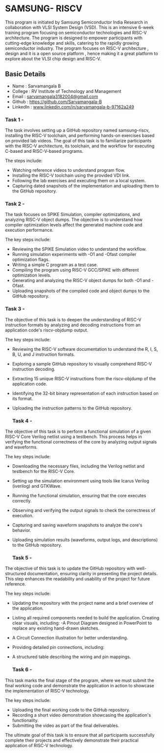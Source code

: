 # SAMSUNG- RISCV

This program is initiated by Samsung Semiconductor India Research in collaboration with VLSI System Design (VSD). This is an intensive 6-week training program focusing on semiconductor technologies and RISC-V architecture. The program is designed to empower participants with cutting-edge knowledge and skills, catering to the rapidly growing semiconductor industry. The program focuses on RISC-V architecture , design and it is a open source platform , hence making it a great platform to explore about the VLSI chip design and RISC-V. 

## Basic Details 
- Name : Sarvamangala B 
- College : RV Institute of Technology and Management
- Email : sarvamangala3182004@gmail.com
- Github : https://github.com/Sarvamangala-B
- LinkedIn : www.linkedin.com/in/sarvamangala-b-97162a249

### Task 1 - 
The task involves setting up a GitHub repository named samsung-riscv, installing the RISC-V toolchain, and performing hands-on exercises based on provided lab videos. The goal of this task is to familiarize participants with the RISC-V architecture, its toolchain, and the workflow for executing C-based and RISC-V-based programs.

The steps include:

- Watching reference videos to understand program flow.
- Installing the RISC-V toolchain using the provided VDI link.
- Following the lab exercises and executing them on a local system.
- Capturing dated snapshots of the implementation and uploading them to the GitHub repository.

### Task 2 -
The task focuses on SPIKE Simulation, compiler optimizations, and analyzing RISC-V object dumps. The objective is to understand how compiler optimization levels affect the generated machine code and execution performance.

The key steps include:

- Reviewing the SPIKE Simulation video to understand the workflow.
- Running simulation experiments with -O1 and -Ofast compiler optimization flags.
- Writing a simple C program as a test case.
- Compiling the program using RISC-V GCC/SPIKE with different optimization levels.
- Generating and analyzing the RISC-V object dumps for both -O1 and -Ofast.
- Uploading snapshots of the compiled code and object dumps to the GitHub repository.
  
### Task 3 -
The objective of this task is to deepen the understanding of RISC-V instruction formats by analyzing and decoding instructions from an application code's riscv-objdump output.

The key steps include:

- Reviewing the RISC-V software documentation to understand the R, I, S, B, U, and J instruction formats.
- Exploring a sample GitHub repository to visually comprehend RISC-V instruction decoding.
- Extracting 15 unique RISC-V instructions from the riscv-objdump of the application code.
- Identifying the 32-bit binary representation of each instruction based on its format.
- Uploading the instruction patterns to the GitHub repository.

  ### Task 4 -
The objective of this task is to perform a functional simulation of a given RISC-V Core Verilog netlist using a testbench. This process helps in verifying the functional correctness of the core by analyzing output signals and waveforms.

The key steps include:

- Downloading the necessary files, including the Verilog netlist and testbench for the RISC-V Core.
- Setting up the simulation environment using tools like Icarus Verilog (iverilog) and GTKWave.
- Running the functional simulation, ensuring that the core executes correctly.
- Observing and verifying the output signals to check the correctness of execution.
- Capturing and saving waveform snapshots to analyze the core's behavior.
- Uploading simulation results (waveforms, output logs, and descriptions) to the GitHub repository.

  ### Task 5 -
The objective of this task is to update the GitHub repository with well-structured documentation, ensuring clarity in presenting the project details. This step enhances the readability and usability of the project for future reference.

The key steps include:

- Updating the repository with the project name and a brief overview of the application.
- Listing all required components needed to build the application.
Creating clear visuals, including:
-A Pinout Diagram designed in PowerPoint to replace any existing hand-drawn sketches.
- A Circuit Connection illustration for better understanding.
- Providing detailed pin connections, including:
- A structured table describing the wiring and pin mappings.

  ### Task 6 -
This task marks the final stage of the program, where we must submit the final working code and demonstrate the application in action to showcase the implementation of RISC-V technology.

The key steps include:

- Uploading the final working code to the GitHub repository.
- Recording a short video demonstration showcasing the application's functionality.
- Submitting the video as part of the final deliverables.

The ultimate goal of this task is to ensure that all participants successfully complete their projects and effectively demonstrate their practical application of RISC-V technology.




